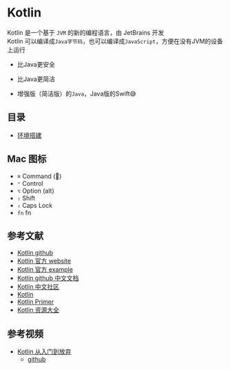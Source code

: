 # Kotlin

Kotlin 是一个基于 `JVM` 的新的编程语言，由 JetBrains 开发   
Kotlin 可以编译成`Java字节码`，也可以编译成`JavaScript`，方便在没有JVM的设备上运行    

- 比Java更安全
- 比Java更简洁

- 增强版（简洁版）的`Java`，Java版的Swift😅  

## 目录

- [环境搭建](环境搭建.md)

## Mac 图标

- `⌘` Command ()
- `⌃` Control
- `⌥` Option (alt)
- `⇧` Shift
- `⇪` Caps Lock
- `fn` fn

## 参考文献

- [Kotlin github](https://github.com/JetBrains/kotlin)  
- [Kotlin 官方 website](http://kotlinlang.org/)  
- [Kotlin 官方 example](https://try.kotlinlang.org/)  
- [Kotlin github 中文文档](https://github.com/huanglizhuo/kotlin-in-chinese)  
- [Kotlin 中文社区](http://kotlin.cn/)  
- [Kotlin](http://www.liying-cn.net/kotlin/docs/reference/)  
- [Kotlin Primer](https://kymjs.com/code/2017/02/03/01/)  
- [Kotlin 资源大全](https://juejin.im/post/591dd9f544d904006c9fbb96)  


## 参考视频

- [Kotlin 从入门到放弃](https://zhuanlan.zhihu.com/p/23101437)
  - [github](https://github.com/enbandari/Kotlin-Tutorials)




